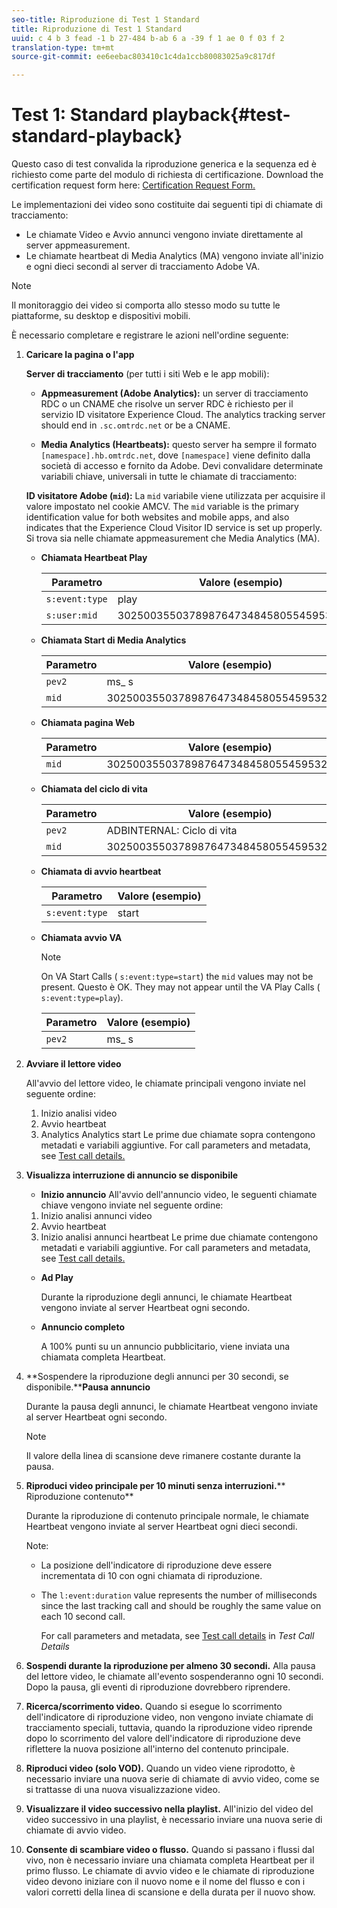 ```yaml
---
seo-title: Riproduzione di Test 1 Standard
title: Riproduzione di Test 1 Standard
uuid: c 4 b 3 fead -1 b 27-484 b-ab 6 a -39 f 1 ae 0 f 03 f 2
translation-type: tm+mt
source-git-commit: ee6eebac803410c1c4da1ccb80083025a9c817df

---
```



# Test 1: Standard playback{#test-standard-playback}

Questo caso di test convalida la riproduzione generica e la sequenza ed è richiesto come parte del modulo di richiesta di certificazione. Download the certification request form here: [Certification Request Form.](cert_req_form_nielsen.docx)

Le implementazioni dei video sono costituite dai seguenti tipi di chiamate di tracciamento:
* Le chiamate Video e Avvio annunci vengono inviate direttamente al server appmeasurement.
* Le chiamate heartbeat di Media Analytics (MA) vengono inviate all'inizio e ogni dieci secondi al server di tracciamento Adobe VA.

>[!NOTE]
>Il monitoraggio dei video si comporta allo stesso modo su tutte le piattaforme, su desktop e dispositivi mobili.

È necessario completare e registrare le azioni nell'ordine seguente:

1. **Caricare la pagina o l'app**

   **Server di tracciamento** (per tutti i siti Web e le app mobili):

   * **Appmeasurement (Adobe Analytics):** un server di tracciamento RDC o un CNAME che risolve un server RDC è richiesto per il servizio ID visitatore Experience Cloud. The analytics tracking server should end in `.sc.omtrdc.net` or be a CNAME.

   * **Media Analytics (Heartbeats):** questo server ha sempre il formato `[namespace].hb.omtrdc.net`, dove `[namespace]` viene definito dalla società di accesso e fornito da Adobe.
   Devi convalidare determinate variabili chiave, universali in tutte le chiamate di tracciamento:

   **ID visitatore Adobe (`mid`):** La `mid` variabile viene utilizzata per acquisire il valore impostato nel cookie AMCV. The `mid` variable is the primary identification value for both websites and mobile apps, and also indicates that the Experience Cloud Visitor ID service is set up properly. Si trova sia nelle chiamate appmeasurement che Media Analytics (MA).

   * **Chiamata Heartbeat Play**

      | Parametro | Valore (esempio) |
      |---|---|
      | `s:event:type` | play |
      | `s:user:mid` | 30250035503789876473484580554595324209 |

   * **Chiamata Start di Media Analytics**

      | Parametro | Valore (esempio) |
      |---|---|
      | `pev2` | ms_ s |
      | `mid` | 30250035503789876473484580554595324209 |

   * **Chiamata pagina Web**

      | Parametro | Valore (esempio) |
      |---|---|
      | `mid` | 30250035503789876473484580554595324209 |

   * **Chiamata del ciclo di vita**

      | Parametro | Valore (esempio) |
      |---|---|
      | `pev2` | ADBINTERNAL: Ciclo di vita |
      | `mid` | 30250035503789876473484580554595324209 |

   * **Chiamata di avvio heartbeat**

      | Parametro | Valore (esempio) |
      |---|---|
      | `s:event:type` | start |

   * **Chiamata avvio VA**

      >[!NOTE]
      >
      >On VA Start Calls ( `s:event:type=start`) the `mid` values may not be present. Questo è OK. They may not appear until the VA Play Calls ( `s:event:type=play`).

      | Parametro | Valore (esempio) |
      |---|---|
      | `pev2` | ms_ s |


1. **Avviare il lettore video**

   All'avvio del lettore video, le chiamate principali vengono inviate nel seguente ordine:

   1. Inizio analisi video
   1. Avvio heartbeat
   1. Analytics Analytics start
   Le prime due chiamate sopra contengono metadati e variabili aggiuntive. For call parameters and metadata, see [Test call details.](../../sdk-implement/validation/test-call-details.md)

1. **Visualizza interruzione di annuncio se disponibile**

   * **Inizio annuncio**
   All'avvio dell'annuncio video, le seguenti chiamate chiave vengono inviate nel seguente ordine:

   1. Inizio analisi annunci video
   1. Avvio heartbeat
   1. Inizio analisi annunci heartbeat
   Le prime due chiamate contengono metadati e variabili aggiuntive. For call parameters and metadata, see [Test call details.](../../sdk-implement/validation/test-call-details.md#section_wz3_yff_f2b)

   * **Ad Play**

      Durante la riproduzione degli annunci, le chiamate Heartbeat vengono inviate al server Heartbeat ogni secondo.

   * **Annuncio completo**

      A 100% punti su un annuncio pubblicitario, viene inviata una chiamata completa Heartbeat.



1. **Sospendere la riproduzione degli annunci per 30 secondi, se disponibile.****Pausa annuncio**

   Durante la pausa degli annunci, le chiamate Heartbeat vengono inviate al server Heartbeat ogni secondo.

   >[!NOTE]
   >
   >Il valore della linea di scansione deve rimanere costante durante la pausa.

1. **Riproduci video principale per 10 minuti senza interruzioni.**** Riproduzione contenuto**

   Durante la riproduzione di contenuto principale normale, le chiamate Heartbeat vengono inviate al server Heartbeat ogni dieci secondi.

   Note:

   * La posizione dell'indicatore di riproduzione deve essere incrementata di 10 con ogni chiamata di riproduzione.
   * The `l:event:duration` value represents the number of milliseconds since the last tracking call and should be roughly the same value on each 10 second call.

      For call parameters and metadata, see [Test call details](../../sdk-implement/validation/test-call-details.md#section_u1l_1gf_f2b) in *Test Call Details*

1. **Sospendi durante la riproduzione per almeno 30 secondi.** Alla pausa del lettore video, le chiamate all'evento sospenderanno ogni 10 secondi. Dopo la pausa, gli eventi di riproduzione dovrebbero riprendere.

1. **Ricerca/scorrimento video.** Quando si esegue lo scorrimento dell'indicatore di riproduzione video, non vengono inviate chiamate di tracciamento speciali, tuttavia, quando la riproduzione video riprende dopo lo scorrimento del valore dell'indicatore di riproduzione deve riflettere la nuova posizione all'interno del contenuto principale.

1. **Riproduci video (solo VOD).** Quando un video viene riprodotto, è necessario inviare una nuova serie di chiamate di avvio video, come se si trattasse di una nuova visualizzazione video.

1. **Visualizzare il video successivo nella playlist.** All'inizio del video del video successivo in una playlist, è necessario inviare una nuova serie di chiamate di avvio video.

1. **Consente di scambiare video o flusso.** Quando si passano i flussi dal vivo, non è necessario inviare una chiamata completa Heartbeat per il primo flusso. Le chiamate di avvio video e le chiamate di riproduzione video devono iniziare con il nuovo nome e il nome del flusso e con i valori corretti della linea di scansione e della durata per il nuovo show.

